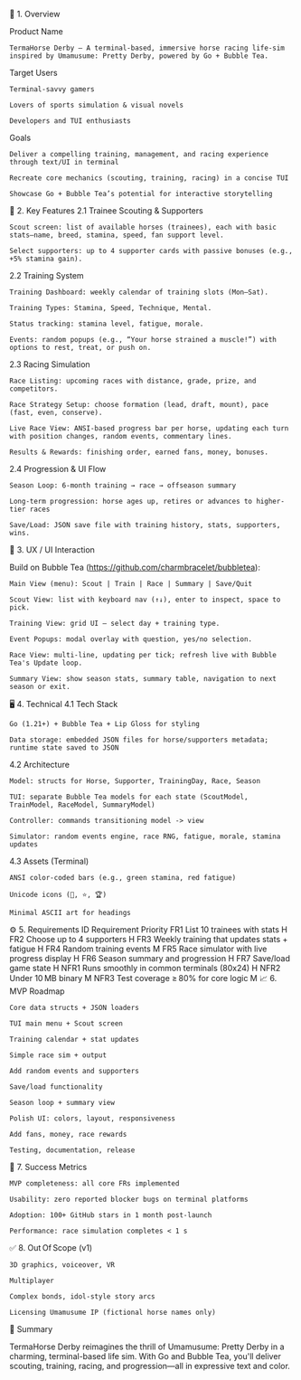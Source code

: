 📘 1. Overview

Product Name

    TermaHorse Derby – A terminal-based, immersive horse racing life-sim inspired by Umamusume: Pretty Derby, powered by Go + Bubble Tea.

Target Users

    Terminal-savvy gamers

    Lovers of sports simulation & visual novels

    Developers and TUI enthusiasts

Goals

    Deliver a compelling training, management, and racing experience through text/UI in terminal

    Recreate core mechanics (scouting, training, racing) in a concise TUI

    Showcase Go + Bubble Tea’s potential for interactive storytelling

🎯 2. Key Features
2.1 Trainee Scouting & Supporters

    Scout screen: list of available horses (trainees), each with basic stats—name, breed, stamina, speed, fan support level.

    Select supporters: up to 4 supporter cards with passive bonuses (e.g., +5% stamina gain).

2.2 Training System

    Training Dashboard: weekly calendar of training slots (Mon–Sat).

    Training Types: Stamina, Speed, Technique, Mental.

    Status tracking: stamina level, fatigue, morale.

    Events: random popups (e.g., “Your horse strained a muscle!”) with options to rest, treat, or push on.

2.3 Racing Simulation

    Race Listing: upcoming races with distance, grade, prize, and competitors.

    Race Strategy Setup: choose formation (lead, draft, mount), pace (fast, even, conserve).

    Live Race View: ANSI-based progress bar per horse, updating each turn with position changes, random events, commentary lines.

    Results & Rewards: finishing order, earned fans, money, bonuses.

2.4 Progression & UI Flow

    Season Loop: 6-month training → race → offseason summary

    Long-term progression: horse ages up, retires or advances to higher-tier races

    Save/Load: JSON save file with training history, stats, supporters, wins.

📐 3. UX / UI Interaction

Build on Bubble Tea (https://github.com/charmbracelet/bubbletea):

    Main View (menu): Scout | Train | Race | Summary | Save/Quit

    Scout View: list with keyboard nav (↑↓), enter to inspect, space to pick.

    Training View: grid UI – select day + training type.

    Event Popups: modal overlay with question, yes/no selection.

    Race View: multi-line, updating per tick; refresh live with Bubble Tea's Update loop.

    Summary View: show season stats, summary table, navigation to next season or exit.

🖥️ 4. Technical
4.1 Tech Stack

    Go (1.21+) + Bubble Tea + Lip Gloss for styling

    Data storage: embedded JSON files for horse/supporters metadata; runtime state saved to JSON

4.2 Architecture

    Model: structs for Horse, Supporter, TrainingDay, Race, Season

    TUI: separate Bubble Tea models for each state (ScoutModel, TrainModel, RaceModel, SummaryModel)

    Controller: commands transitioning model -> view

    Simulator: random events engine, race RNG, fatigue, morale, stamina updates

4.3 Assets (Terminal)

    ANSI color-coded bars (e.g., green stamina, red fatigue)

    Unicode icons (🏇, ⭐️, 🏆)

    Minimal ASCII art for headings

⚙️ 5. Requirements
ID	Requirement	Priority
FR1	List 10 trainees with stats	H
FR2	Choose up to 4 supporters	H
FR3	Weekly training that updates stats + fatigue	H
FR4	Random training events	M
FR5	Race simulator with live progress display	H
FR6	Season summary and progression	H
FR7	Save/load game state	H
NFR1	Runs smoothly in common terminals (80x24)	H
NFR2	Under 10 MB binary	M
NFR3	Test coverage ≥ 80% for core logic	M
📈 6. MVP Roadmap

    Core data structs + JSON loaders

    TUI main menu + Scout screen

    Training calendar + stat updates

    Simple race sim + output

    Add random events and supporters

    Save/load functionality

    Season loop + summary view

    Polish UI: colors, layout, responsiveness

    Add fans, money, race rewards

    Testing, documentation, release

🧪 7. Success Metrics

    MVP completeness: all core FRs implemented

    Usability: zero reported blocker bugs on terminal platforms

    Adoption: 100+ GitHub stars in 1 month post-launch

    Performance: race simulation completes < 1 s

✅ 8. Out Of Scope (v1)

    3D graphics, voiceover, VR

    Multiplayer

    Complex bonds, idol-style story arcs

    Licensing Umamusume IP (fictional horse names only)

🚀 Summary

TermaHorse Derby reimagines the thrill of Umamusume: Pretty Derby in a charming, terminal-based life sim. With Go and Bubble Tea, you'll deliver scouting, training, racing, and progression—all in expressive text and color.
